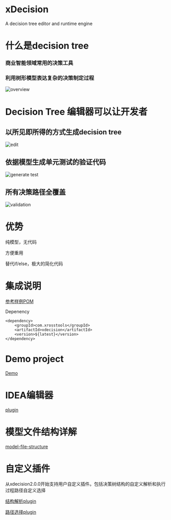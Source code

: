 xDecision
=========

A decision tree editor and runtime engine

# 什么是decision tree
### 商业智能领域常用的决策工具

### 利用树形模型表达复杂的决策制定过程
![overview](https://oscimg.oschina.net/oscnet/up-2d4e231956aa24c47de8d32be0c8f9891a0.png)

# Decision Tree 编辑器可以让开发者
## 以所见即所得的方式生成decision tree
![edit](https://oscimg.oschina.net/oscnet/up-b8bf88e63ebf86110aa599c1ad2c8ddab72.png)

## 依据模型生成单元测试的验证代码
![generate test](https://oscimg.oschina.net/oscnet/up-fa974c5611b93a5c9d5d9f433292541fdce.png)

## 所有决策路径全覆盖
![validation](https://oscimg.oschina.net/oscnet/up-3aa52f77feb022afafbe99e1a2a25d5b897.png)

# 优势
纯模型，无代码

方便重用

替代if/else，极大的简化代码

# 集成说明
[参考样例POM](https://github.com/hejiehui/xDecision/blob/master/com.xrosstools.xdecision.sample/pom.xml)

Depenency

	<dependency>
		<groupId>com.xrosstools</groupId>
		<artifactId>xdecision</artifactId>
		<version>${latest}</version>
	</dependency>


# Demo project
[Demo](https://github.com/hejiehui/xDecision/tree/master/com.xrosstools.xdecision.sample)

# IDEA编辑器
[plugin](https://github.com/hejiehui/xDecision/blob/master/com.xrosstools.xdecision.idea.editor/com.xrosstools.xdecision.idea.editor.zip)

# 模型文件结构详解
[model-file-structure](https://github.com/hejiehui/xDecision/wiki/model-file-structure)

# 自定义插件
从xdecision2.0.0开始支持用户自定义插件。包括决策树结构的自定义解析和执行过程路径自定义选择

[结构解析plugin](https://github.com/hejiehui/xDecision/wiki/model-file-structure#parser)

[路径选择plugin](https://github.com/hejiehui/xDecision/wiki/model-file-structure#evaluator)
